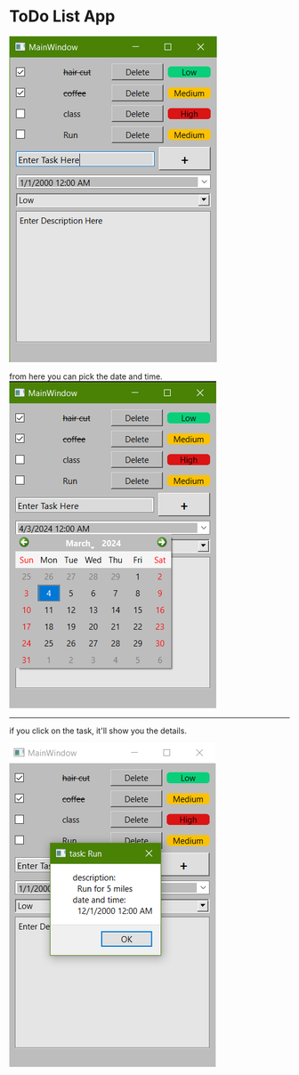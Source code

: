 # ToDo List App


![image](pics/1.png)

from here you can pick the date and time.
![image](pics/3.png)

---
if you click on the task, it'll show you the details.

![image](pics/2.png)


